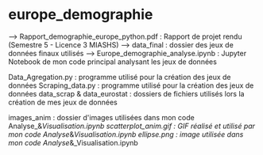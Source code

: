 # europe_demographie

--> Rapport_demographie_europe_python.pdf : Rapport de projet rendu (Semestre 5 - Licence 3 MIASHS)
--> data_final : dossier des jeux de données finaux utilisés 
--> Europe_demographie_analyse.ipynb : Jupyter Notebook de mon code principal analysant 
les jeux de données

Data_Agregation.py : programme utilisé pour la création des jeux de données
Scraping_data.py  : programme utilisé pour la création des jeux de données
data_scrap & data_eurostat : dossiers de fichiers utilisés lors la
création de mes jeux de données

images_anim : dossier d'images utilisées dans mon code Analyse_&_Visualisation.ipynb
scatterplot_anim.gif : GIF réalisé et utilisé par mon code Analyse_&_Visualisation.ipynb
ellipse.png : image utilisée dans mon code Analyse_&_Visualisation.ipynb
